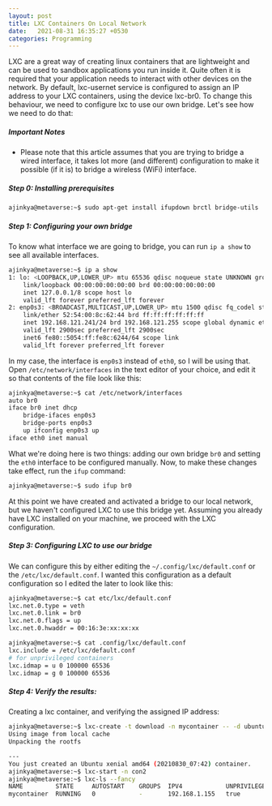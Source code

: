 ```yaml
---
layout: post
title: LXC Containers On Local Network
date:   2021-08-31 16:35:27 +0530
categories: Programming
---
```

LXC are a great way of creating linux containers that are lightweight and can be used to sandbox applications you run inside it. Quite often it is required that your application needs to interact with other devices on the network. By default, lxc-usernet service is configured to assign an IP address to your LXC containers, using the device lxc-br0. To change this behaviour, we need to configure lxc to use our own bridge. Let's see how we need to do that:

##### Important Notes
- Please note that this article assumes that you are trying to bridge a wired interface, it takes lot more (and different) configuration to make it possible (if it is) to bridge a wireless (WiFi) interface.

##### Step 0: Installing prerequisites

```bash
ajinkya@metaverse:~$ sudo apt-get install ifupdown brctl bridge-utils
```

##### Step 1: Configuring your own bridge

To know what interface we are going to bridge, you can run `ip a show` to see all available interfaces.

```bash
ajinkya@metaverse:~$ ip a show
1: lo: <LOOPBACK,UP,LOWER_UP> mtu 65536 qdisc noqueue state UNKNOWN group default qlen 1000
    link/loopback 00:00:00:00:00:00 brd 00:00:00:00:00:00
    inet 127.0.0.1/8 scope host lo
    valid_lft forever preferred_lft forever
2: enp0s3: <BROADCAST,MULTICAST,UP,LOWER_UP> mtu 1500 qdisc fq_codel state UP group default qlen 1000
    link/ether 52:54:00:8c:62:44 brd ff:ff:ff:ff:ff:ff
    inet 192.168.121.241/24 brd 192.168.121.255 scope global dynamic eth0
    valid_lft 2900sec preferred_lft 2900sec
    inet6 fe80::5054:ff:fe8c:6244/64 scope link 
    valid_lft forever preferred_lft forever
```

In my case, the interface is `enp0s3` instead of `eth0`, so I will be using that. Open `/etc/network/interfaces` in the text editor of your choice, and edit it so that contents of the file look like this:

```bash
ajinkya@metaverse:~$ cat /etc/network/interfaces
auto br0
iface br0 inet dhcp
    bridge-ifaces enp0s3
    bridge-ports enp0s3
    up ifconfig enp0s3 up
iface eth0 inet manual
```

What we're doing here is two things: adding our own bridge `br0` and setting the `eth0` interface to be configured manually. Now, to make these changes take effect, run the `ifup` command:

```bash
ajinkya@metaverse:~$ sudo ifup br0
```

At this point we have created and activated a bridge to our local network, but we haven't configured LXC to use this bridge yet. Assuming you already have LXC installed on your machine, we proceed with the LXC configuration.

##### Step 3: Configuring LXC to use our bridge

We can configure this by either editing the `~/.config/lxc/default.conf` or the `/etc/lxc/default.conf`. I wanted this configuration as a default configuration so I edited the later to look like this:

```bash
ajinkya@metaverse:~$ cat etc/lxc/default.conf
lxc.net.0.type = veth
lxc.net.0.link = br0
lxc.net.0.flags = up
lxc.net.0.hwaddr = 00:16:3e:xx:xx:xx

ajinkya@metaverse:~$ cat .config/lxc/default.conf
lxc.include = /etc/lxc/default.conf
# for unprivileged containers
lxc.idmap = u 0 100000 65536
lxc.idmap = g 0 100000 65536
```

##### Step 4: Verify the results:

Creating a lxc container, and verifying the assigned IP address:

```bash
ajinkya@metaverse:~$ lxc-create -t download -n mycontainer -- -d ubuntu -r xenial -a amd64 --keyserver hkp:://keyserver.ubuntu.com
Using image from local cache
Unpacking the rootfs

---
You just created an Ubuntu xenial amd64 (20210830_07:42) container.
ajinkya@metaverse:~$ lxc-start -n con2
ajinkya@metaverse:~$ lxc-ls --fancy
NAME         STATE     AUTOSTART    GROUPS  IPV4            UNPRIVILEGED
mycontainer  RUNNING   0            -       192.168.1.155   true
```

